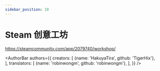 ```yaml
---
sidebar_position: 10
---
```


# Steam 创意工坊


<a href="https://steamcommunity.com/app/2079740/workshop/">https://steamcommunity.com/app/2079740/workshop/</a>

<AuthorBar authors={{
  creators: [
    {name: 'HakuyaTira', github: 'TigerHix'},
  ],
  translators: [
    {name: 'robinwongm', github: 'robinwongm'},
  ],
}} />
